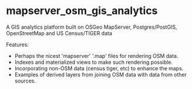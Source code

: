 # mapserver_osm_gis_analytics
A GIS analytics platform built on OSGeo MapServer, Postgres/PostGIS, OpenStreetMap and US Census/TIGER data



Features:

 * Perhaps the nicest 'mapserver' '.map' files for rendering OSM data.
 * Indexes and materialized views to make such rendering possible.
 * Incorporating non-OSM data (census tiger, etc) to enhance the maps.
 * Examples of derived layers from joining OSM data with data from other sources.
